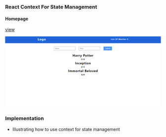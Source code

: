 ### React Context For State Management

#### Homepage

[view](https://femi-ologunwa.github.io/12-movie-list-react-context)

![](./homescreen.png)

### Implementation

-  Illustrating how to use context for state management
